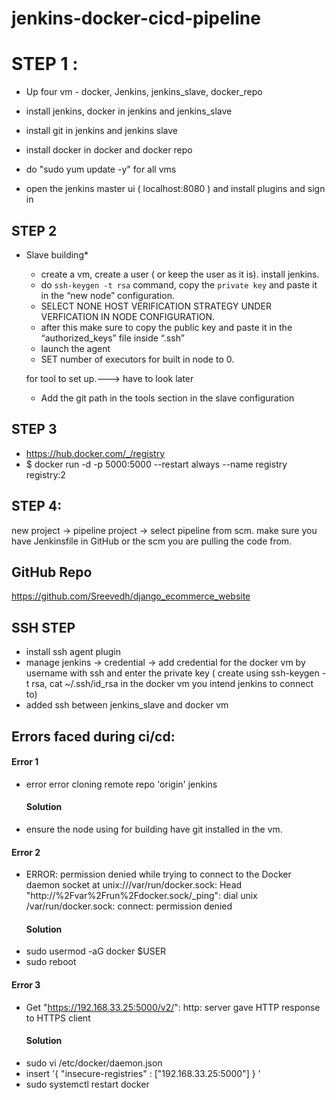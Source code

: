 # jenkins-docker-cicd-pipeline
# STEP 1 : 
- Up four vm - docker, Jenkins, jenkins_slave, docker_repo
- install jenkins, docker in jenkins and jenkins_slave
- install git in jenkins and jenkins slave
- install docker in docker and docker repo

- do "sudo yum update -y" for all vms

- open the jenkins master ui ( localhost:8080 ) and install plugins and sign in

## STEP 2
 - Slave building*
    - create a vm, create a user ( or keep the user as it is). install jenkins.
    - do `ssh-keygen -t rsa` command, copy the `private key` and paste it in the “new node” configuration.
    - SELECT NONE HOST VERIFICATION STRATEGY UNDER VERFICATION IN NODE CONFIGURATION.
    - after this make sure to copy the public key and paste it in the “authorized_keys”  file inside “.ssh”
    - launch the agent
    - SET number of executors for built in node to 0.

    for tool to set up.---> have to look later
    - Add the git path in the tools section in the slave configuration

## STEP 3 
 - https://hub.docker.com/_/registry
 - $ docker run -d -p 5000:5000 --restart always --name registry registry:2

## STEP 4:
new project -> pipeline project -> select pipeline from scm.
make sure you have Jenkinsfile in GitHub or the scm you are pulling the code from.

## GitHub Repo
https://github.com/Sreevedh/django_ecommerce_website




## SSH STEP 
 - install ssh agent plugin
 - manage jenkins -> credential -> add credential for the docker vm by username with ssh and enter the private key ( create using ssh-keygen -t rsa, cat ~/.ssh/id_rsa in the docker vm you intend jenkins to connect to)
- added ssh between jenkins_slave and docker vm


## Errors faced during ci/cd:

#### Error 1
- error error cloning remote repo 'origin' jenkins
    #### Solution
- ensure the node using for building have git installed in the vm.

#### Error 2
 - ERROR: permission denied while trying to connect to the Docker daemon socket at unix:///var/run/docker.sock: Head "http://%2Fvar%2Frun%2Fdocker.sock/_ping": dial unix /var/run/docker.sock: connect: permission denied
   #### Solution
- sudo usermod -aG docker $USER
- sudo reboot

#### Error 3
- Get "https://192.168.33.25:5000/v2/": http: server gave HTTP response to HTTPS client
  #### Solution
- sudo vi /etc/docker/daemon.json 
- insert '{
  "insecure-registries" : ["192.168.33.25:5000"]
} '
- sudo systemctl restart docker


 
